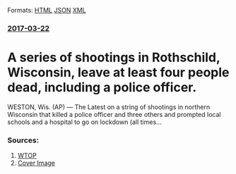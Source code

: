 
Formats: [HTML](/news/2017/03/22/a-series-of-shootings-in-rothschild-wisconsin-leave-at-least-four-people-dead-including-a-police-officer.html)  [JSON](/news/2017/03/22/a-series-of-shootings-in-rothschild-wisconsin-leave-at-least-four-people-dead-including-a-police-officer.json)  [XML](/news/2017/03/22/a-series-of-shootings-in-rothschild-wisconsin-leave-at-least-four-people-dead-including-a-police-officer.xml)  

### [2017-03-22](/news/2017/03/22/index.md)

# A series of shootings in Rothschild, Wisconsin, leave at least four people dead, including a police officer. 

WESTON, Wis. (AP) — The Latest on a string of shootings in northern Wisconsin that killed a police officer and three others and prompted local schools and a hospital to go on lockdown (all times&hellip;


### Sources:

1. [WTOP](http://wtop.com/education/2017/03/the-latest-police-cite-domestic-dispute-in-shooting/)
1. [Cover Image](http://wtop.com/wp-content/uploads/2016/08/og-image.jpg)
